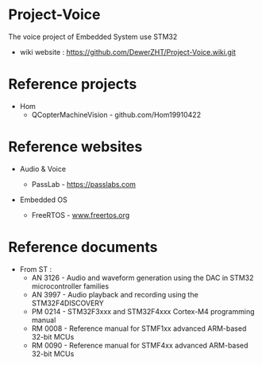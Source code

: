 Project-Voice
=============

The voice project of Embedded System use STM32

* wiki website : https://github.com/DewerZHT/Project-Voice.wiki.git

Reference projects
==================
* Hom
  * QCopterMachineVision - github.com/Hom19910422

Reference websites
==================
* Audio & Voice
  * PassLab  - https://passlabs.com

* Embedded OS
  * FreeRTOS - www.freertos.org 

Reference documents
===================
* From ST :
  * AN 3126 - Audio and waveform generation using the DAC
              in STM32 microcontroller families
  * AN 3997 - Audio playback and recording using the STM32F4DISCOVERY
  * PM 0214 - STM32F3xxx and STM32F4xxx Cortex-M4 programming manual
  * RM 0008 - Reference manual for STMF1xx advanced ARM-based 32-bit MCUs
  * RM 0090 - Reference manual for STMF4xx advanced ARM-based 32-bit MCUs
